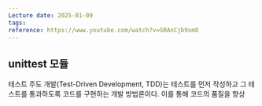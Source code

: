 ```yaml
---
Lecture date: 2025-01-09
tags: 
reference: https://www.youtube.com/watch?v=SRAnCjb9sm8
---
```

## unittest 모듈
테스트 주도 개발(Test-Driven Development, TDD)는 테스트를 먼저 작성하고 그 테스트를 통과하도록 코드를 구현하는 개발 방법론이다.
이를 통해 코드의 품질을 향상